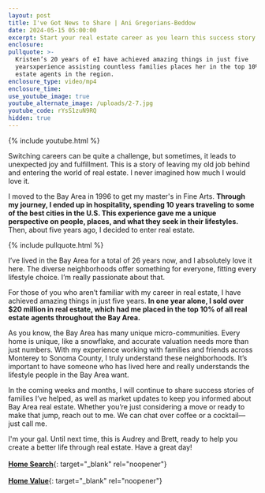 ```yaml
---
layout: post
title: I've Got News to Share | Ani Gregorians-Beddow
date: 2024-05-15 05:00:00
excerpt: Start your real estate career as you learn this success story.
enclosure:
pullquote: >-
  Kristen’s 20 years of eI have achieved amazing things in just five
  yearsxperience assisting countless families places her in the top 10% of real
  estate agents in the region.
enclosure_type: video/mp4
enclosure_time:
use_youtube_image: true
youtube_alternate_image: /uploads/2-7.jpg
youtube_code: rYsS1zuN9RQ
hidden: true
---
```

{% include youtube.html %}

Switching careers can be quite a challenge, but sometimes, it leads to unexpected joy and fulfillment. This is a story of leaving my old job behind and entering the world of real estate. I never imagined how much I would love it.

I moved to the Bay Area in 1996 to get my master's in Fine Arts. **Through my journey, I ended up in hospitality, spending 10 years traveling to some of the best cities in the U.S. This experience gave me a unique perspective on people, places, and what they seek in their lifestyles.** Then, about five years ago, I decided to enter real estate.

{% include pullquote.html %}

I’ve lived in the Bay Area for a total of 26 years now, and I absolutely love it here. The diverse neighborhoods offer something for everyone, fitting every lifestyle choice. I’m really passionate about that.

For those of you who aren’t familiar with my career in real estate, I have achieved amazing things in just five years. **In one year alone, I sold over $20 million in real estate, which had me placed in the top 10% of all real estate agents throughout the Bay Area.**

As you know, the Bay Area has many unique micro-communities. Every home is unique, like a snowflake, and accurate valuation needs more than just numbers. With my experience working with families and friends across Monterey to Sonoma County, I truly understand these neighborhoods. It’s important to have someone who has lived here and really understands the lifestyle people in the Bay Area want.

In the coming weeks and months, I will continue to share success stories of families I’ve helped, as well as market updates to keep you informed about Bay Area real estate. Whether you’re just considering a move or ready to make that jump, reach out to me. We can chat over coffee or a cocktail—just call me.

I'm your gal. Until next time, this is Audrey and Brett, ready to help you create a better life through real estate. Have a great day!<br><br>[**Home Search**](https://realestateexperts.ruuster.com/agent/ani-gregorians-beddow){: target="_blank" rel="noopener"}<br><br>[**Home Value**](https://get.homebot.ai/?id=a29cac3b-4d4d-41da-8afd-7656856dbd4b){: target="_blank" rel="noopener"}